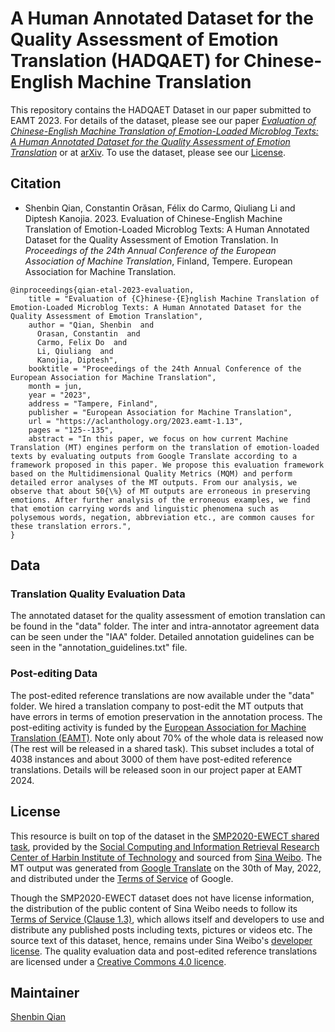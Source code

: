# A Human Annotated Dataset for the Quality Assessment of Emotion Translation (HADQAET) for Chinese-English Machine Translation


This repository contains the HADQAET Dataset in our paper submitted to EAMT 2023. For details of the dataset, please see our paper [*Evaluation of Chinese-English Machine Translation of Emotion-Loaded Microblog Texts: A Human Annotated Dataset for the Quality Assessment of Emotion Translation*](https://aclanthology.org/2023.eamt-1.13/) or at [arXiv](https://arxiv.org/abs/2306.11900). To use the dataset, please see our [License](#license). 


## Citation

- Shenbin Qian, Constantin Orăsan, Félix do Carmo, Qiuliang Li and Diptesh Kanojia. 2023. Evaluation of Chinese-English Machine Translation of Emotion-Loaded Microblog Texts: A Human Annotated Dataset for the Quality Assessment of Emotion Translation. In *Proceedings of the 24th Annual Conference of the European Association of Machine Translation*, Finland, Tempere. European Association for Machine Translation.

```
@inproceedings{qian-etal-2023-evaluation,
    title = "Evaluation of {C}hinese-{E}nglish Machine Translation of Emotion-Loaded Microblog Texts: A Human Annotated Dataset for the Quality Assessment of Emotion Translation",
    author = "Qian, Shenbin  and
      Orasan, Constantin  and
      Carmo, Felix Do  and
      Li, Qiuliang  and
      Kanojia, Diptesh",
    booktitle = "Proceedings of the 24th Annual Conference of the European Association for Machine Translation",
    month = jun,
    year = "2023",
    address = "Tampere, Finland",
    publisher = "European Association for Machine Translation",
    url = "https://aclanthology.org/2023.eamt-1.13",
    pages = "125--135",
    abstract = "In this paper, we focus on how current Machine Translation (MT) engines perform on the translation of emotion-loaded texts by evaluating outputs from Google Translate according to a framework proposed in this paper. We propose this evaluation framework based on the Multidimensional Quality Metrics (MQM) and perform detailed error analyses of the MT outputs. From our analysis, we observe that about 50{\%} of MT outputs are erroneous in preserving emotions. After further analysis of the erroneous examples, we find that emotion carrying words and linguistic phenomena such as polysemous words, negation, abbreviation etc., are common causes for these translation errors.",
}
```


## Data

### Translation Quality Evaluation Data
The annotated dataset for the quality assessment of emotion translation can be found in the "data" folder. The inter and intra-annotator agreement data can be seen under the "IAA" folder. Detailed annotation guidelines can be seen in the "annotation_guidelines.txt" file.

### Post-editing Data

The post-edited reference translations are now available under the "data" folder. We hired a translation company to post-edit the MT outputs that have errors in terms of emotion preservation in the annotation process. The post-editing activity is funded by the [European Association for Machine Translation (EAMT)](https://eamt.org/). Note only about 70% of the whole data is released now (The rest will be released in a shared task). This subset includes a total of 4038 instances and about 3000 of them have post-edited reference translations. Details will be released soon in our project paper at EAMT 2024. 

## License

This resource is built on top of the dataset in the [SMP2020-EWECT shared task](https://smp2020ewect.github.io/), provided by the [Social Computing and Information Retrieval Research Center of Harbin Institute of Technology](http://ir.hit.edu.cn/) and sourced from [Sina Weibo](https://weibo.com/). The MT output was generated from [Google Translate](https://translate.google.co.uk/) on the 30th of May, 2022, and distributed under the [Terms of Service](https://policies.google.com/terms?hl=en-US) of Google.

Though the SMP2020-EWECT dataset does not have license information, the distribution of the public content of Sina Weibo needs to follow its [Terms of Service (Clause 1.3)](https://m.weibo.cn/c/regagreement?from=h5), which allows itself and developers to use and distribute any published posts including texts, pictures or videos etc. The source text of this dataset, hence, remains under Sina Weibo's [developer license](https://open.weibo.com/wiki/%E5%BC%80%E5%8F%91%E8%80%85%E5%8D%8F%E8%AE%AE). The quality evaluation data and post-edited reference translations are licensed under a [Creative
Commons 4.0 licence](https://creativecommons.org/licenses/by/4.0/deed.en).


## Maintainer

[Shenbin Qian](https://github.com/shenbinqian)